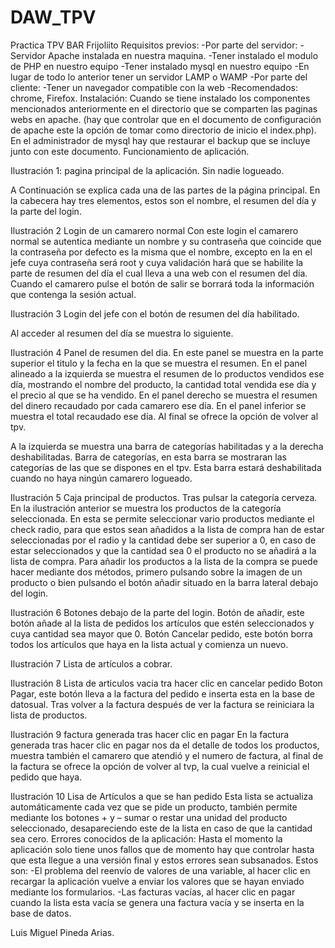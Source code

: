 # DAW_TPV
Practica TPV BAR Frijoliito
Requisitos previos:
-Por parte del servidor:
	-Servidor Apache instalada en nuestra maquina.
	-Tener instalado el modulo de PHP en nuestro equipo
	-Tener instalado mysql en nuestro equipo 
	-En lugar de todo lo anterior tener un servidor LAMP o WAMP
-Por parte del cliente:
	-Tener un navegador compatible con la web
	-Recomendados: chrome, Firefox.
Instalación:
Cuando se tiene instalado los componentes mencionados anteriormente en el directorio que se comparten las paginas webs en apache. (hay que controlar que en el documento de configuración de apache este la opción de tomar como directorio de inicio el index.php).
En el administrador de mysql hay que restaurar el backup que se incluye junto con este documento.
Funcionamiento de aplicación.
 
Ilustración 1: pagina principal de la aplicación. Sin nadie logueado.

A Continuación se explica cada una de las partes de la página principal.
En la cabecera hay tres elementos, estos son el nombre, el resumen del día y la parte del login.

 
Ilustración 2 Login de un camarero normal
Con este login el camarero normal se autentica mediante un nombre y su contraseña que coincide que la contraseña por defecto es la misma que el nombre, excepto en la en el jefe cuya contraseña será root y cuya validación hará que se habilite la parte de resumen del día el cual lleva a una web con el resumen del día. Cuando el camarero pulse el botón de salir se borrará toda la información que contenga la sesión actual.
 
Ilustración 3 Login del jefe con el botón de resumen del día habilitado.

Al acceder al resumen del día se muestra lo siguiente.
 
Ilustración 4 Panel de resumen del dia.
En este panel se muestra en la parte superior el titulo y la fecha en la que se muestra el resumen. En el panel alineado a la izquierda se muestra el resumen de lo productos vendidos ese día, mostrando el nombre del producto, la cantidad total vendida ese día y el precio al que se ha vendido. En el panel derecho se muestra el resumen del dinero recaudado por cada camarero ese día. En el panel inferior se muestra el total recaudado ese día. Al final se ofrece la opción de volver al tpv.

A la izquierda se muestra una barra de categorías habilitadas y a la derecha deshabilitadas.
Barra de categorías, en esta barra se mostraran las categorías de las que se dispones en el tpv. Esta barra estará deshabilitada cuando no haya ningún camarero logueado. 

 
Ilustración 5 Caja principal de productos. Tras pulsar la categoría cerveza.
En la ilustración anterior se muestra los productos de la categoría seleccionada. En esta se permite seleccionar vario productos mediante el check radio, para que estos sean añadidos a la lista de compra han de estar seleccionadas por el radio y la cantidad debe ser superior a 0, en caso de estar seleccionados y que la cantidad sea 0 el producto no se añadirá a la lista de compra.
Para añadir los productos a la lista de la compra se puede hacer mediante dos métodos, primero pulsando sobre la imagen de un producto o bien pulsando el botón añadir situado en la barra lateral debajo del login.
 
Ilustración 6 Botones debajo de la parte del login.
Botón de añadir, este botón añade al la lista de pedidos los artículos que estén seleccionados y cuya cantidad sea mayor que 0.
Botón Cancelar pedido, este botón borra todos los artículos que haya en la lista actual y comienza un nuevo.
 
Ilustración 7 Lista de artículos a cobrar.
 
Ilustración 8 Lista de articulos vacia tra hacer clic en cancelar pedido
Boton Pagar, este botón lleva a la factura del pedido e inserta esta en la base de datosual. Tras volver a la factura después de ver la factura se reiniciara la lista de productos.
 
Ilustración 9 factura generada tras hacer clic en pagar
En la factura generada tras hacer clic en pagar nos da el detalle de todos los productos, muestra también el camarero que atendió y el numero de factura, al final de la factura se ofrece la opción de volver al tvp, la cual vuelve a reinicial el pedido que haya.

 
Ilustración 10 Lisa de Artículos a que se han pedido
Esta lista se actualiza automáticamente cada vez que se pide un producto, también permite mediante los botones + y – sumar o restar una unidad del producto seleccionado, desapareciendo este de la lista en caso de que la cantidad sea cero.
Errores conocidos de la aplicación: 
Hasta el momento la aplicación solo tiene unos fallos que de momento hay que controlar hasta que esta llegue a una versión final y estos errores sean subsanados.
Estos son:
-El problema del reenvío de valores de una variable, al hacer clic en recargar la aplicación vuelve a enviar los valores que se hayan enviado mediante los formularios.
-Las facturas vacías, al hacer clic en pagar cuando la lista esta vacía se genera una factura vacía y se inserta en la base de datos.

Luis Miguel Pineda Arias.

